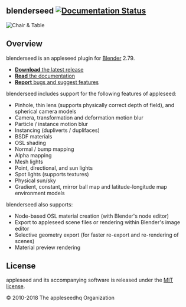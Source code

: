 ## blenderseed [![Documentation Status](https://readthedocs.org/projects/appleseed-blenderseed/badge/?version=latest)](https://readthedocs.org/projects/appleseed-blenderseed/)

![Chair & Table](https://github.com/appleseedhq/appleseedhq.github.io/raw/master/img/renders/chair-and-table.png)

## Overview

blenderseed is an appleseed plugin for [Blender](https://www.blender.org/) 2.79.

* [**Download** the latest release](https://github.com/appleseedhq/blenderseed/releases)
* [**Read** the documentation](https://appleseed-blenderseed.readthedocs.io/)
* [**Report** bugs and suggest features](https://github.com/appleseedhq/blenderseed/issues)

blenderseed includes support for the following features of appleseed:  
* Pinhole, thin lens (supports physically correct depth of field), and spherical camera models
* Camera, transformation and deformation motion blur
* Particle / instance motion blur
* Instancing (dupliverts / duplifaces)
* BSDF materials
* OSL shading
* Normal / bump mapping
* Alpha mapping
* Mesh lights
* Point, directional, and sun lights
* Spot lights (supports textures)
* Physical sun/sky
* Gradient, constant, mirror ball map and latitude-longitude map environment models

blenderseed also supports:
* Node-based OSL material creation (with Blender's node editor)
* Export to appleseed scene files or rendering within Blender's image editor
* Selective geometry export (for faster re-export and re-rendering of scenes)
* Material preview rendering

## License

appleseed and its accompanying software is released under the [MIT license](https://en.wikipedia.org/wiki/MIT_License).

© 2010-2018 The appleseedhq Organization
